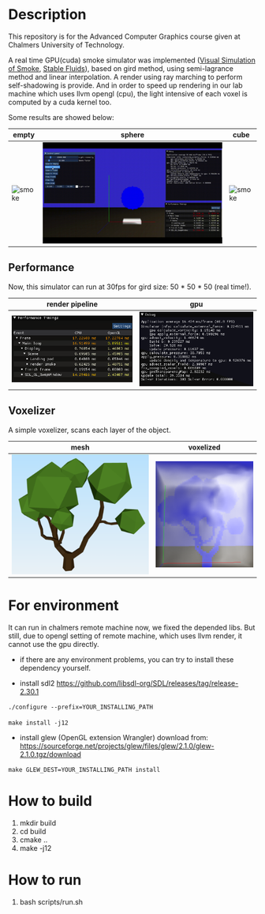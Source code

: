 # Description
This repository is for the Advanced Computer Graphics course given at Chalmers University of Technology. 


A real time GPU(cuda) smoke simulator was implemented ([Visual Simulation of Smoke](https://physbam.stanford.edu/~fedkiw/papers/stanford2001-01.pdf), [Stable Fluids](https://dl.acm.org/doi/epdf/10.1145/311535.311548)), based on gird method, using semi-lagrance method and linear interpolation.
A render using ray marching to perform self-shadowing is provide. And in order to speed up rendering in our lab machine which uses llvm opengl (cpu), the light intensive of each voxel is computed by a cuda kernel too. 

Some results are showed below:

|empty|sphere|cube|
|-|-|-|
|![smoke](./Doc/smoke_case_1_empty_N_50.gif) |![smoke](./Doc/smoke_case_2.gif)|![smoke](./Doc/smoke_case_3.gif)|


## Performance
Now, this simulator can run at 30fps for gird size: 50 * 50 * 50 (real time!). 

|render pipeline|gpu|
|-|-|
|![perf](./Doc/render_speed.png)|![perf](./Doc/gpu_speed.png)|

## Voxelizer 
A simple voxelizer, scans each layer of the object.

|mesh|voxelized|
|-|-|
|![tree](./Doc/tree.png )|![voxel_tree](./Doc/voxelized_tree.png )|




# For environment 
It can run in chalmers remote machine now, we fixed the depended libs. 
But still, due to opengl setting of remote machine, which uses llvm render, it cannot use the gpu directly.

+ if there are any environment problems, you can try to install these dependency yourself.

+ install sdl2
https://github.com/libsdl-org/SDL/releases/tag/release-2.30.1

```
./configure --prefix=YOUR_INSTALLING_PATH

make install -j12
```

+ install glew (OpenGL extension Wrangler)
download from:
https://sourceforge.net/projects/glew/files/glew/2.1.0/glew-2.1.0.tgz/download

```
make GLEW_DEST=YOUR_INSTALLING_PATH install
```

# How to build
1. mkdir build 
2. cd build 
3. cmake ..
4. make -j12

# How to run
1. bash scripts/run.sh
